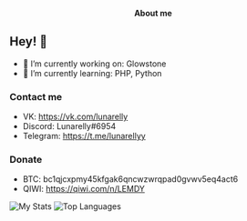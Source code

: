 <p align="center">
	<b>About me</b>
</p>

## Hey! 👋

- 🔭 I’m currently working on: Glowstone
- 🌱 I’m currently learning: PHP, Python

### Contact me
- VK: https://vk.com/lunarelly
- Discord: Lunarelly#6954
- Telegram: https://t.me/lunarellyy

### Donate
- BTC: bc1qjcxpmy45kfgak6qncwzwrqpad0gvwv5eq4act6
- QIWI: https://qiwi.com/n/LEMDY

![My Stats](https://github-readme-stats.vercel.app/api?username=Lunarelly&show_icons=true&count_private=true&hide_title=true)
![Top Languages](https://github-readme-stats.vercel.app/api/top-langs/?username=Lunarelly&layout=compact)
